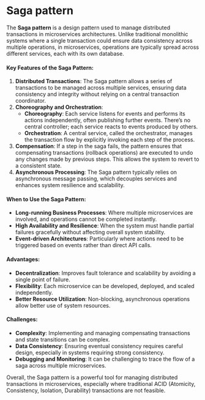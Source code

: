 # Saga pattern

The **Saga pattern** is a design pattern used to manage distributed transactions in microservices architectures. Unlike traditional monolithic systems where a single transaction could ensure data consistency across multiple operations, in microservices, operations are typically spread across different services, each with its own database.

#### Key Features of the Saga Pattern:

1. **Distributed Transactions**: The Saga pattern allows a series of transactions to be managed across multiple services, ensuring data consistency and integrity without relying on a central transaction coordinator.
2. **Choreography and Orchestration**:
   * **Choreography**: Each service listens for events and performs its actions independently, often publishing further events. There’s no central controller; each service reacts to events produced by others.
   * **Orchestration**: A central service, called the orchestrator, manages the transaction flow by explicitly invoking each step of the process.
3. **Compensation**: If a step in the saga fails, the pattern ensures that compensating transactions (rollback operations) are executed to undo any changes made by previous steps. This allows the system to revert to a consistent state.
4. **Asynchronous Processing**: The Saga pattern typically relies on asynchronous message passing, which decouples services and enhances system resilience and scalability.

#### When to Use the Saga Pattern:

* **Long-running Business Processes**: Where multiple microservices are involved, and operations cannot be completed instantly.
* **High Availability and Resilience**: When the system must handle partial failures gracefully without affecting overall system stability.
* **Event-driven Architectures**: Particularly where actions need to be triggered based on events rather than direct API calls.

#### Advantages:

* **Decentralization**: Improves fault tolerance and scalability by avoiding a single point of failure.
* **Flexibility**: Each microservice can be developed, deployed, and scaled independently.
* **Better Resource Utilization**: Non-blocking, asynchronous operations allow better use of system resources.

#### Challenges:

* **Complexity**: Implementing and managing compensating transactions and state transitions can be complex.
* **Data Consistency**: Ensuring eventual consistency requires careful design, especially in systems requiring strong consistency.
* **Debugging and Monitoring**: It can be challenging to trace the flow of a saga across multiple microservices.

Overall, the Saga pattern is a powerful tool for managing distributed transactions in microservices, especially where traditional ACID (Atomicity, Consistency, Isolation, Durability) transactions are not feasible.
